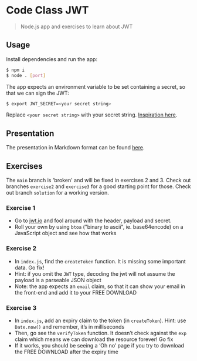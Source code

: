 # Code Class JWT

> Node.js app and exercises to learn about JWT

## Usage

Install dependencies and run the app:

```bash
$ npm i
$ node . [port]
```

The app expects an environment variable to be set containing a secret, so that we can sign the JWT:

```bash
$ export JWT_SECRET=<your secret string>
```

Replace `<your secret string>` with your secret string. [Inspiration here](https://randompassphrasegenerator.com/).

## Presentation

The presentation in Markdown format can be found [here](presentation.md).

## Exercises

The `main` branch is 'broken' and will be fixed in exercises 2 and 3. Check out branches `exercise2` and `exercise3` for a good starting point for those. Check out branch `solution` for a working version.

### Exercise 1

- Go to [jwt.io](https://jwt.io) and fool around with the header, payload and secret.
- Roll your own by using `btoa` ("binary to ascii", ie. base64encode) on a JavaScript object and see how that works

### Exercise 2

- In `index.js`, find the `createToken` function. It is missing some important data. Go fix!
- Hint: if you omit the `JWT` type, decoding the jwt will not assume the payload is a parseable JSON object
- Note: the app expects an `email` claim, so that it can show your email in the front-end and add it to your FREE DOWNLOAD

### Exercise 3

- In `index.js`, add an expiry claim to the token (in `createToken`). Hint: use `Date.now()` and remember, it’s in milliseconds
- Then, go see the `verifyToken` function. It doesn’t check against the `exp` claim which means we can download the resource forever! Go fix
- If it works, you should be seeing a ‘Oh no’ page if you try to download the FREE DOWNLOAD after the expiry time
